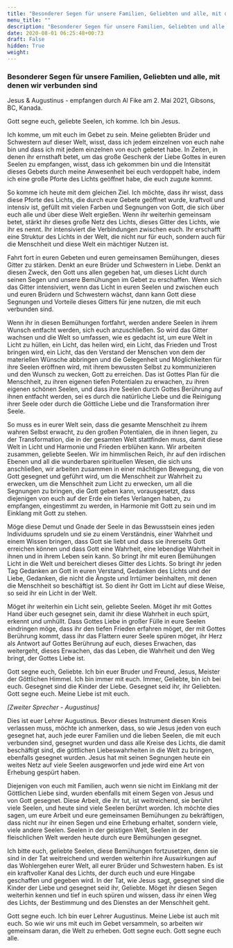 ```yaml
---
title: "Besonderer Segen für unsere Familien, Geliebten und alle, mit denen wir verbunden sind"
menu_title: ""
description: "Besonderer Segen für unsere Familien, Geliebten und alle, mit denen wir verbunden sind"
date: 2020-08-01 06:25:48+00:73
draft: False
hidden: True
weight:
---
```

### Besonderer Segen für unsere Familien, Geliebten und alle, mit denen wir verbunden sind

Jesus & Augustinus - empfangen durch Al Fike am 2. Mai 2021, Gibsons, BC, Kanada.

Gott segne euch, geliebte Seelen, ich komme. Ich bin Jesus.

Ich komme, um mit euch im Gebet zu sein. Meine geliebten Brüder und Schwestern auf dieser Welt, wisst, dass ich jedem einzelnen von euch nahe bin und dass ich mit jedem einzelnen von euch gebetet habe. In Zeiten, in denen ihr ernsthaft betet, um das große Geschenk der Liebe Gottes in euren Seelen zu empfangen, wisst, dass ich gekommen bin und die Intensität dieses Gebets durch meine Anwesenheit bei euch verdoppelt habe, indem ich eine große Pforte des Lichts geöffnet habe, die euch zugute kommt.

So komme ich heute mit dem gleichen Ziel. Ich möchte, dass ihr wisst, dass diese Pforte des Lichts, die durch eure Gebete geöffnet wurde, kraftvoll und intensiv ist, gefüllt mit vielen Farben und Segnungen von Gott, die sich über euch alle und über diese Welt ergießen. Wenn ihr weiterhin gemeinsam betet, stärkt ihr dieses große Netz des Lichts, dieses Gitter des Lichts, wie ihr es nennt. Ihr intensiviert die Verbindungen zwischen euch. Ihr erschafft eine Struktur des Lichts in der Welt, die nicht nur für euch, sondern auch für die Menschheit und diese Welt ein mächtiger Nutzen ist.

Fahrt fort in euren Gebeten und euren gemeinsamen Bemühungen, dieses Gitter zu stärken. Denkt an eure Brüder und Schwestern in Liebe. Denkt an diesen Zweck, den Gott uns allen gegeben hat, um dieses Licht durch seinen Segen und unsere Bemühungen im Gebet zu erschaffen. Wenn sich das Gitter intensiviert, wenn das Licht in euren Seelen und zwischen euch und euren Brüdern und Schwestern wächst, dann kann Gott diese Segnungen und Vorteile dieses Gitters für jene nutzen, die mit euch verbunden sind.

Wenn ihr in diesen Bemühungen fortfahrt, werden andere Seelen in ihrem Wunsch entfacht werden, sich euch anzuschließen. So wird das Gitter wachsen und die Welt so umfassen, wie es gedacht ist, um eure Welt in Licht zu hüllen, ein Licht, das heilen wird, ein Licht, das Frieden und Trost bringen wird, ein Licht, das den Verstand der Menschen von dem der materiellen Wünsche abbringen und die Gelegenheit und Möglichkeiten für ihre Seelen eröffnen wird, mit ihrem bewussten Selbst zu kommunizieren und den Wunsch zu wecken, Gott zu erreichen. Das ist Gottes Plan für die Menschheit, zu ihren eigenen tiefen Potentialen zu erwachen, zu ihren eigenen schönen Seelen, und dass ihre Seelen durch Gottes Berührung auf ihnen entfacht werden, sei es durch die natürliche Liebe und die Reinigung ihrer Seele oder durch die Göttliche Liebe und die Transformation ihrer Seele.

So muss es in eurer Welt sein, dass die gesamte Menschheit zu ihrem wahren Selbst erwacht, zu den großen Potentialen, die in ihnen liegen, zu der Transformation, die in der gesamten Welt stattfinden muss, damit diese Welt in Licht und Harmonie und Frieden erblühen kann. Wir arbeiten zusammen, geliebte Seelen. Wir im himmlischen Reich, ihr auf den irdischen Ebenen und all die wunderbaren spirituellen Wesen, die sich uns anschließen, wir arbeiten zusammen in einer mächtigen Bewegung, die von Gott gesegnet und geführt wird, um die Menschheit zur Wahrheit zu erwecken, um die Menschheit zum Licht zu erwecken, um all die Segnungen zu bringen, die Gott geben kann, vorausgesetzt, dass diejenigen von euch auf der Erde ein tiefes Verlangen haben, zu empfangen, eingestimmt zu werden, in Harmonie mit Gott zu sein und im Einklang mit Gott zu stehen.

Möge diese Demut und Gnade der Seele in das Bewusstsein eines jeden Individuums sprudeln und sie zu einem Verständnis, einer Wahrheit und einem Wissen bringen, dass Gott sie liebt und dass sie ihrerseits Gott erreichen können und dass Gott eine Wahrheit, eine lebendige Wahrheit in ihnen und in ihrem Leben sein kann. So bringt ihr mit euren Bemühungen Licht in die Welt und bereichert dieses Gitter des Lichts. So bringt ihr jeden Tag Gedanken an Gott in euren Verstand, Gedanken des Lichts und der Liebe, Gedanken, die nicht die Ängste und Irrtümer beinhalten, mit denen die Menschheit so beschäftigt ist. So dient ihr Gott im Licht auf diese Weise, so seid ihr ein Licht in der Welt.

Möget ihr weiterhin ein Licht sein, geliebte Seelen. Möget ihr mit Gottes Hand über euch gesegnet sein, damit ihr diese Wahrheit in euch spürt, erkennt und umhüllt. Dass Gottes Liebe in großer Fülle in eure Seelen eindringen möge, dass ihr den tiefen Frieden erfahren möget, der mit Gottes Berührung kommt, dass ihr das Flattern eurer Seele spüren möget, ihr Herz als Antwort auf Gottes Berührung auf euch, dieses Erwachen, das weitergeht, dieses Erwachen, das das Leben, die Wahrheit und den Weg bringt, der Gottes Liebe ist.

Gott segne euch, Geliebte. Ich bin euer Bruder und Freund, Jesus, Meister der Göttlichen Himmel. Ich bin immer mit euch. Immer, Geliebte, bin ich bei euch. Gesegnet sind die Kinder der Liebe. Gesegnet seid ihr, ihr Geliebten. Gott segne euch. Meine Liebe ist mit euch.

*[Zweiter Sprecher - Augustinus]*

Dies ist euer Lehrer Augustinus. Bevor dieses Instrument diesen Kreis verlassen muss, möchte ich anmerken, dass, so wie Jesus jeden von euch gesegnet hat, auch jede eurer Familien und die lieben Seelen, die mit euch verbunden sind, gesegnet wurden und dass alle Kreise des Lichts, die damit beschäftigt sind, die göttlichen Liebeswahrheiten in die Welt zu bringen, ebenfalls gesegnet wurden. Jesus hat mit seinen Segnungen heute ein weites Netz auf viele Seelen ausgeworfen und jede wird eine Art von Erhebung gespürt haben.

Diejenigen von euch mit Familien, auch wenn sie nicht im Einklang mit der Göttlichen Liebe sind, wurden ebenfalls mit einem Segen von Jesus und von Gott gesegnet. Diese Arbeit, die ihr tut, ist weitreichend, sie berührt viele Seelen, und heute sind viele Seelen berührt worden. Ich möchte dies sagen, um eure Arbeit und eure gemeinsamen Bemühungen zu bekräftigen, dass nicht nur ihr einen Segen und eine Erhebung erhaltet, sondern viele, viele andere Seelen. Seelen in der geistigen Welt, Seelen in der fleischlichen Welt werden heute durch eure Bemühungen gesegnet.

Ich bitte euch, geliebte Seelen, diese Bemühungen fortzusetzen, denn sie sind in der Tat weitreichend und werden weiterhin ihre Auswirkungen auf das Wohlergehen eurer Welt, all eurer Brüder und Schwestern haben. Es ist ein kraftvoller Kanal des Lichts, der durch euch und eure Hingabe geschaffen und gegeben wird. In der Tat, wie Jesus sagt, gesegnet sind die Kinder der Liebe und gesegnet seid ihr, Geliebte. Möget ihr diesen Segen weiterhin kennen und tief in euch spüren und wissen, dass ihr einen Weg des Lichts, der Bestimmung und des Dienstes an der Menschheit geht.

Gott segne euch. Ich bin euer Lehrer Augustinus. Meine Liebe ist auch mit euch. So wie wir uns mit euch im Gebet versammeln, so arbeiten wir gemeinsam daran, die Welt zu erheben. Gott segne euch. Gott segne euch alle.
